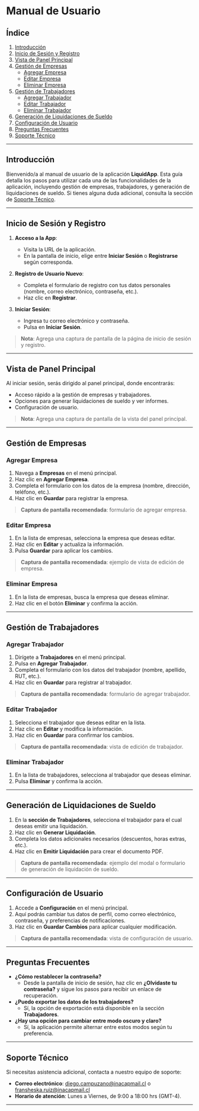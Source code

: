 # Manual de Usuario

## Índice
1. [Introducción](#introducción)
2. [Inicio de Sesión y Registro](#inicio-de-sesión-y-registro)
3. [Vista de Panel Principal](#vista-de-panel-principal)
4. [Gestión de Empresas](#gestión-de-empresas)
   - [Agregar Empresa](#agregar-empresa)
   - [Editar Empresa](#editar-empresa)
   - [Eliminar Empresa](#eliminar-empresa)
5. [Gestión de Trabajadores](#gestión-de-trabajadores)
   - [Agregar Trabajador](#agregar-trabajador)
   - [Editar Trabajador](#editar-trabajador)
   - [Eliminar Trabajador](#eliminar-trabajador)
6. [Generación de Liquidaciones de Sueldo](#generación-de-liquidaciones-de-sueldo)
7. [Configuración de Usuario](#configuración-de-usuario)
8. [Preguntas Frecuentes](#preguntas-frecuentes)
9. [Soporte Técnico](#soporte-técnico)

---

## Introducción

Bienvenido/a al manual de usuario de la aplicación **LiquidApp**. Esta guía detalla los pasos para utilizar cada una de las funcionalidades de la aplicación, incluyendo gestión de empresas, trabajadores, y generación de liquidaciones de sueldo. Si tienes alguna duda adicional, consulta la sección de [Soporte Técnico](#soporte-técnico).

---

## Inicio de Sesión y Registro

1. **Acceso a la App**: 
   - Visita la URL de la aplicación.
   - En la pantalla de inicio, elige entre **Iniciar Sesión** o **Registrarse** según corresponda.
   
2. **Registro de Usuario Nuevo**:
   - Completa el formulario de registro con tus datos personales (nombre, correo electrónico, contraseña, etc.).
   - Haz clic en **Registrar**.
   
3. **Iniciar Sesión**:
   - Ingresa tu correo electrónico y contraseña.
   - Pulsa en **Iniciar Sesión**.
   
> **Nota**: Agrega una captura de pantalla de la página de inicio de sesión y registro.

---

## Vista de Panel Principal

Al iniciar sesión, serás dirigido al panel principal, donde encontrarás:
- Acceso rápido a la gestión de empresas y trabajadores.
- Opciones para generar liquidaciones de sueldo y ver informes.
- Configuración de usuario.

> **Nota**: Agrega una captura de pantalla de la vista del panel principal.

---

## Gestión de Empresas

### Agregar Empresa

1. Navega a **Empresas** en el menú principal.
2. Haz clic en **Agregar Empresa**.
3. Completa el formulario con los datos de la empresa (nombre, dirección, teléfono, etc.).
4. Haz clic en **Guardar** para registrar la empresa.

> **Captura de pantalla recomendada**: formulario de agregar empresa.

### Editar Empresa

1. En la lista de empresas, selecciona la empresa que deseas editar.
2. Haz clic en **Editar** y actualiza la información.
3. Pulsa **Guardar** para aplicar los cambios.

> **Captura de pantalla recomendada**: ejemplo de vista de edición de empresa.

### Eliminar Empresa

1. En la lista de empresas, busca la empresa que deseas eliminar.
2. Haz clic en el botón **Eliminar** y confirma la acción.

---

## Gestión de Trabajadores

### Agregar Trabajador

1. Dirígete a **Trabajadores** en el menú principal.
2. Pulsa en **Agregar Trabajador**.
3. Completa el formulario con los datos del trabajador (nombre, apellido, RUT, etc.).
4. Haz clic en **Guardar** para registrar al trabajador.

> **Captura de pantalla recomendada**: formulario de agregar trabajador.

### Editar Trabajador

1. Selecciona el trabajador que deseas editar en la lista.
2. Haz clic en **Editar** y modifica la información.
3. Haz clic en **Guardar** para confirmar los cambios.

> **Captura de pantalla recomendada**: vista de edición de trabajador.

### Eliminar Trabajador

1. En la lista de trabajadores, selecciona al trabajador que deseas eliminar.
2. Pulsa **Eliminar** y confirma la acción.

---

## Generación de Liquidaciones de Sueldo

1. En la **sección de Trabajadores**, selecciona el trabajador para el cual deseas emitir una liquidación.
2. Haz clic en **Generar Liquidación**.
3. Completa los datos adicionales necesarios (descuentos, horas extras, etc.).
4. Haz clic en **Emitir Liquidación** para crear el documento PDF.

> **Captura de pantalla recomendada**: ejemplo del modal o formulario de generación de liquidación de sueldo.

---

## Configuración de Usuario

1. Accede a **Configuración** en el menú principal.
2. Aquí podrás cambiar tus datos de perfil, como correo electrónico, contraseña, y preferencias de notificaciones.
3. Haz clic en **Guardar Cambios** para aplicar cualquier modificación.

> **Captura de pantalla recomendada**: vista de configuración de usuario.

---

## Preguntas Frecuentes

- **¿Cómo restablecer la contraseña?**
  - Desde la pantalla de inicio de sesión, haz clic en **¿Olvidaste tu contraseña?** y sigue los pasos para recibir un enlace de recuperación.
- **¿Puedo exportar los datos de los trabajadores?**
  - Sí, la opción de exportación está disponible en la sección **Trabajadores**. 
- **¿Hay una opción para cambiar entre modo oscuro y claro?**
  - Sí, la aplicación permite alternar entre estos modos según tu preferencia.

---

## Soporte Técnico

Si necesitas asistencia adicional, contacta a nuestro equipo de soporte:
- **Correo electrónico**: diego.campuzano@inacapmail.cl o fransheska.ruiz@inacapmail.cl
- **Horario de atención**: Lunes a Viernes, de 9:00 a 18:00 hrs (GMT-4).

---
